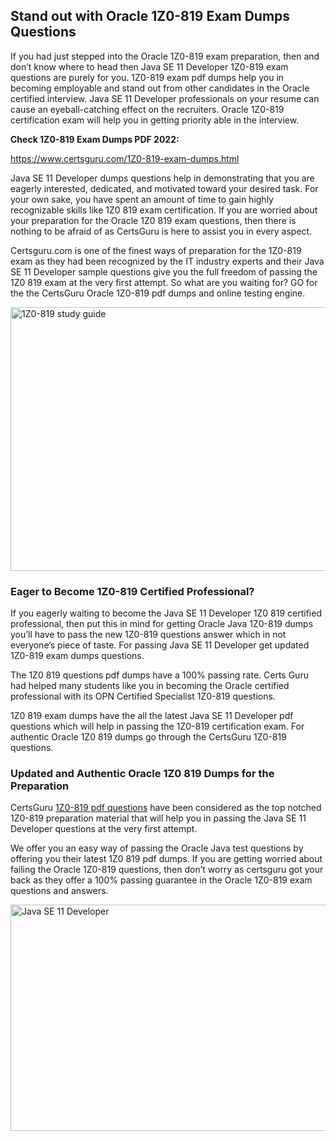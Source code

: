 <h2><strong>Stand out with Oracle 1Z0-819 Exam Dumps Questions</strong></h2>
<p>If you had just stepped into the Oracle 1Z0-819 exam preparation, then and don&rsquo;t know where to head then Java SE 11 Developer 1Z0-819 exam questions are purely for you. 1Z0-819 exam pdf dumps help you in becoming employable and stand out from other candidates in the Oracle certified interview. Java SE 11 Developer professionals on your resume can cause an eyeball-catching effect on the recruiters. Oracle 1Z0-819 certification exam will help you in getting priority able in the interview.</p>
<p><strong>Check 1Z0-819 Exam Dumps PDF 2022:</strong></p>
<p><a href="https://www.certsguru.com/1Z0-819-exam-dumps.html">https://www.certsguru.com/1Z0-819-exam-dumps.html</a></p>
<p>Java SE 11 Developer dumps questions help in demonstrating that you are eagerly interested, dedicated, and motivated toward your desired task. For your own sake, you have spent an amount of time to gain highly recognizable skills like 1Z0 819 exam certification. If you are worried about your preparation for the Oracle 1Z0 819 exam questions, then there is nothing to be afraid of as CertsGuru is here to assist you in every aspect.</p>
<p>Certsguru.com is one of the finest ways of preparation for the 1Z0-819 exam as they had been recognized by the IT industry experts and their Java SE 11 Developer sample questions give you the full freedom of passing the 1Z0 819 exam at the very first attempt. So what are you waiting for? GO for the the CertsGuru Oracle 1Z0-819 pdf dumps and online testing engine.</p>
<p><img style="display: block; margin-left: auto; margin-right: auto;" src="https://i.imgur.com/vbMIA8f.png" alt="1Z0-819 study guide" width="750" height="422" /></p>
<h3><strong>Eager to Become 1Z0-819 Certified Professional?</strong></h3>
<p>If you eagerly waiting to become the Java SE 11 Developer 1Z0 819 certified professional, then put this in mind for getting Oracle Java 1Z0-819 dumps you&rsquo;ll have to pass the new 1Z0-819 questions answer which in not everyone&rsquo;s piece of taste. For passing Java SE 11 Developer get updated 1Z0-819 exam dumps questions.</p>
<p>The 1Z0 819 questions pdf dumps have a 100% passing rate. Certs Guru had helped many students like you in becoming the Oracle certified professional with its OPN Certified Specialist 1Z0-819 questions.</p>
<p>1Z0 819 exam dumps have the all the latest Java SE 11 Developer pdf questions which will help in passing the 1Z0-819 certification exam. For authentic Oracle 1Z0 819 dumps go through the CertsGuru 1Z0-819 questions.</p>
<h3><strong>Updated and Authentic Oracle 1Z0 819 Dumps for the Preparation</strong></h3>
<p>CertsGuru <a href="https://www.certsguru.com/1Z0-819-exam-dumps.html">1Z0-819 pdf questions</a> have been considered as the top notched 1Z0-819 preparation material that will help you in passing the Java SE 11 Developer questions at the very first attempt.</p>
<p>We offer you an easy way of passing the Oracle Java test questions by offering you their latest 1Z0 819 pdf dumps. If you are getting worried about failing the Oracle 1Z0-819 questions, then don&rsquo;t worry as certsguru got your back as they offer a 100% passing guarantee in the Oracle 1Z0-819 exam questions and answers.</p>
<p><a href="https://www.certsguru.com/1Z0-819-exam-dumps.html"><img style="display: block; margin-left: auto; margin-right: auto;" src="https://i.imgur.com/efKm8VV.png" alt="Java SE 11 Developer" width="750" height="362" /></a></p>
